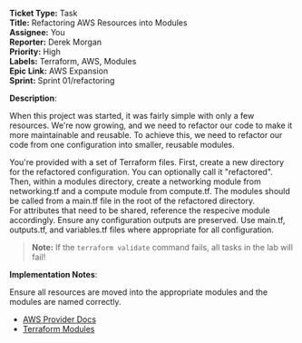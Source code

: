 **Ticket Type:** Task \
**Title:** Refactoring AWS Resources into Modules \
**Assignee:** You \
**Reporter:** Derek Morgan \
**Priority:** High \
**Labels:** Terraform, AWS, Modules \
**Epic Link:** AWS Expansion \
**Sprint:** Sprint 01/refactoring

**Description**:

When this project was started, it was fairly simple with only a few resources. We're now growing, and we need to refactor our code to make it more maintainable and reusable. To achieve this, we need to refactor our code from one configuration into smaller, reusable modules. 

You're provided with a set of Terraform files. 
First, create a new directory for the refactored configuration. You can optionally call it "refactored". 
Then, within a modules directory, create a networking module from networking.tf and a compute module from compute.tf.
The modules should be called from a main.tf file in the root of the refactored directory.  
For attributes that need to be shared, reference the respecive module accordingly. 
Ensure any configuration outputs are preserved. 
Use main.tf, outputs.tf, and variables.tf files where appropriate for all configuration.  

> **Note:** If the `terraform validate` command fails, all tasks in the lab will fail!

**Implementation Notes**:

Ensure all resources are moved into the appropriate modules and the modules are named correctly. 

- <a href="https://registry.terraform.io/providers/hashicorp/aws/latest/docs/html" target="_blank">AWS Provider Docs</a>
- <a href="https://developer.hashicorp.com/terraform/language/modules" target="_blank">Terraform Modules</a>